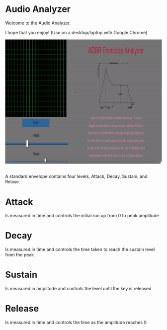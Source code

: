 # Audio Analyzer

Welcome to the Audio Analyzer.


I hope that you enjoy! (Use on a desktop/laptop with Google Chrome)



<img src="https://github.com/jvioladevelops/Audio-Analyzer/blob/master/public/images/audioAnalyzergif.gif" width="900" height="400">

##

A standard envelope contains four levels, Attack, Decay, Sustain, and Relase.

# Attack 
Is measured in time and controls the initial run up from 0 to peak amplitude

# Decay 
Is measured in time and controls the time taken to reach the sustain level from the peak

# Sustain
Is measured in amplitude and controls the level until the key is released

# Release
Is measured in time and controls the time as the amplitude reaches 0

